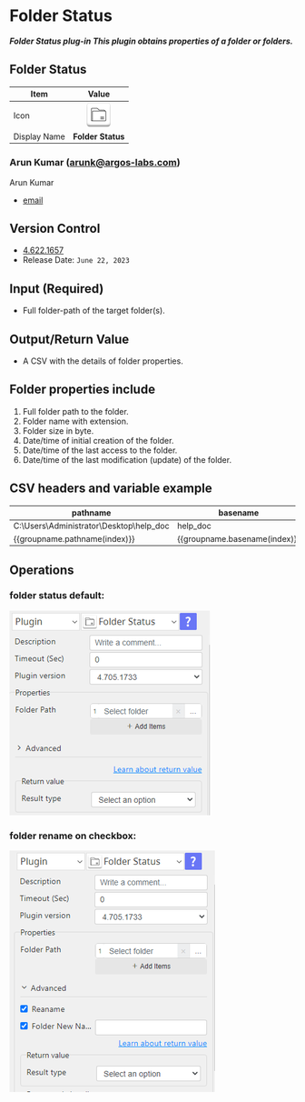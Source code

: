 # Folder Status

***Folder Status plug-in This plugin obtains properties of a folder or folders.***


## Folder Status
| Item         |            Value            |
|--------------|:---------------------------:|
| Icon         | ![Folder Status](icon.png)  |
| Display Name |      **Folder Status**      |

### Arun Kumar (arunk@argos-labs.com)

Arun Kumar
* [email](mailto:arunk@argos-labs.com) 
 
## Version Control 
* [4.622.1657](setup.yaml)
* Release Date: `June 22, 2023`

## Input (Required)
<ul>
    <li>Full folder-path of the target folder(s).</li>
</ul>


## Output/Return Value
<ul>
    <li>A CSV with the details of folder properties.</li>
</ul>


## Folder properties include
<ol>
    <li> Full folder path to the folder.</li>
    <li>Folder name with extension.</li>
    <li>Folder size in byte.</li>
    <li>Date/time of initial creation of the folder.</li>
    <li>Date/time of the last access to the folder.</li>
    <li>Date/time of the last modification (update) of the folder.</li>

</ol>



## CSV headers and variable example
| pathname                                 | basename                       | size                       | access_ts                       | modify_ts                      | create_ts                      |
|------------------------------------------|--------------------------------|----------------------------|---------------------------------|--------------------------------|--------------------------------|
| C:\Users\Administrator\Desktop\help_doc  | help_doc                       | 2907949                    | 2023-06-22 16:07:23             | 2023-06-15 11:16:54            | 2023-04-11 10:38:56            |
| {{groupname.pathname(index)}}            | {{groupname.basename(index)}}  | {{groupname.size(index)}}  | {{groupname.access_ts(index)}}  | {{groupname.modify_ts(index)}} | {{groupname.create_ts(index)}} |


## Operations

### folder status default:

![Folder Status Input Data](README_1.png)

### folder rename on checkbox:

![Folder Status Input Data](README_2.png)



